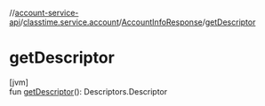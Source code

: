 //[account-service-api](../../../index.md)/[classtime.service.account](../index.md)/[AccountInfoResponse](index.md)/[getDescriptor](get-descriptor.md)

# getDescriptor

[jvm]\
fun [getDescriptor](get-descriptor.md)(): Descriptors.Descriptor
